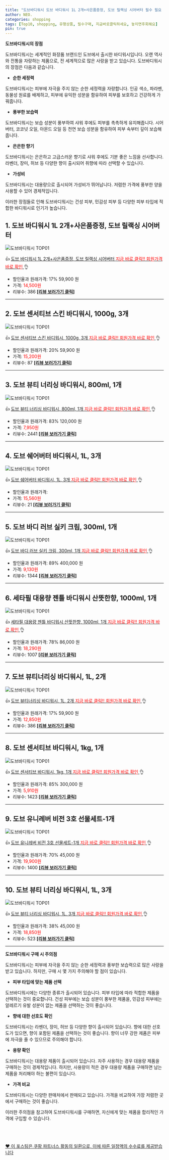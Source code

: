```yaml
---
title: "도브바디워시 도브 바디워시 1L 2개+사은품증정, 도브 릴랙싱 시어버터 필수 필요 추천 제품 비교 최저 가격 비교 장점 구매 후기 구매평"
author: NEO.
categories: shopping
tags: [Top10, shopping, 유행상품, 필수구매, 지금바로클릭하세요, 놓치면후회해요]
pin: true
---
```

**도브바디워시의 장점**

도브바디워시는 세계적인 화장품 브랜드인 도브에서 출시한 바디워시입니다. 오랜 역사와 전통을 자랑하는 제품으로, 전 세계적으로 많은 사랑을 받고 있습니다. 도브바디워시의 장점은 다음과 같습니다.

* **순한 세정력**

도브바디워시는 피부에 자극을 주지 않는 순한 세정력을 자랑합니다. 인공 색소, 파라벤, 동물성 원료를 배제하고, 피부에 유익한 성분을 함유하여 피부를 보호하고 건강하게 가꿔줍니다.

* **풍부한 보습력**

도브바디워시는 보습 성분이 풍부하여 샤워 후에도 피부를 촉촉하게 유지해줍니다. 시어버터, 코코넛 오일, 아몬드 오일 등 천연 보습 성분을 함유하여 피부 속부터 깊이 보습해줍니다.

* **은은한 향기**

도브바디워시는 은은하고 고급스러운 향기로 샤워 후에도 기분 좋은 느낌을 선사합니다. 라벤더, 장미, 허브 등 다양한 향이 출시되어 취향에 따라 선택할 수 있습니다.

* **가성비**

도브바디워시는 대용량으로 출시되어 가성비가 뛰어납니다. 저렴한 가격에 풍부한 양을 사용할 수 있어 경제적입니다.

이러한 장점들로 인해 도브바디워시는 건성 피부, 민감성 피부 등 다양한 피부 타입에 적합한 바디워시로 인기가 높습니다.

   

## 1. 도브 바디워시 1L 2개+사은품증정, 도브 릴랙싱 시어버터

![도브바디워시 TOP01](https://thumbnail9.coupangcdn.com/thumbnails/remote/490x490ex/image/vendor_inventory/d3cb/fd912e3a86df50bc10b463b35485d5e258b850d0359ec6a162f84bb634d0.jpg)


👍 [도브 바디워시 1L 2개+사은품증정, 도브 릴랙싱 시어버터 <font color=red> 지금 바로 클릭!! 회원가격 바로 확인 </font> ](https://link.coupang.com/re/AFFSDP?lptag=AF3617701&subid=GithubCoopas&pageKey=7607748778&traceid=V0-153&itemId=20140997614&vendorItemId=84630219120) 👌 


- 할인율과 원래가격: 17%  59,900   원
- 가격: <span style='color:red'>14,500원</span>
- 리뷰수: 386  [**[리뷰 보러가기 클릭]**](https://link.coupang.com/re/AFFSDP?lptag=AF3617701&subid=GithubCoopas&pageKey=7607748778&traceid=V0-153&itemId=20140997614&vendorItemId=84630219120)

---


   

## 2. 도브 센서티브 스킨 바디워시, 1000g, 3개

![도브바디워시 TOP01](https://thumbnail10.coupangcdn.com/thumbnails/remote/490x490ex/image/retail/images/2275644795008368-4b422d9b-9ebf-4439-bb14-de92791561a8.jpg)


👍 [도브 센서티브 스킨 바디워시, 1000g, 3개 <font color=red> 지금 바로 클릭!! 회원가격 바로 확인 </font> ](https://link.coupang.com/re/AFFSDP?lptag=AF3617701&subid=GithubCoopas&pageKey=7418700588&traceid=V0-153&itemId=19239130325&vendorItemId=4317212064) 👌 


- 할인율과 원래가격: 20%  59,900   원
- 가격: <span style='color:red'>15,200원</span>
- 리뷰수: 87  [**[리뷰 보러가기 클릭]**](https://link.coupang.com/re/AFFSDP?lptag=AF3617701&subid=GithubCoopas&pageKey=7418700588&traceid=V0-153&itemId=19239130325&vendorItemId=4317212064)

---


   

## 3. 도브 뷰티 너리싱 바디워시, 800ml, 1개

![도브바디워시 TOP01](https://thumbnail10.coupangcdn.com/thumbnails/remote/490x490ex/image/retail/images/997227785270874-600e3fef-d469-42fe-a658-8e1db1145331.jpg)


👍 [도브 뷰티 너리싱 바디워시, 800ml, 1개 <font color=red> 지금 바로 클릭!! 회원가격 바로 확인 </font> ](https://link.coupang.com/re/AFFSDP?lptag=AF3617701&subid=GithubCoopas&pageKey=7354584016&traceid=V0-153&itemId=18933942601&vendorItemId=82250651509) 👌 


- 할인율과 원래가격: 83%  120,000   원
- 가격: <span style='color:red'>7,950원</span>
- 리뷰수: 2441  [**[리뷰 보러가기 클릭]**](https://link.coupang.com/re/AFFSDP?lptag=AF3617701&subid=GithubCoopas&pageKey=7354584016&traceid=V0-153&itemId=18933942601&vendorItemId=82250651509)

---


   

## 4. 도브 쉐어버터 바디워시, 1L, 3개

![도브바디워시 TOP01](https://thumbnail6.coupangcdn.com/thumbnails/remote/490x490ex/image/retail/images/3586444386174713-12fb752c-56ad-41b2-978c-7ce5043df7cf.jpg)


👍 [도브 쉐어버터 바디워시, 1L, 3개 <font color=red> 지금 바로 클릭!! 회원가격 바로 확인 </font> ](https://link.coupang.com/re/AFFSDP?lptag=AF3617701&subid=GithubCoopas&pageKey=18219348&traceid=V0-153&itemId=572422619&vendorItemId=80745224302) 👌 


- 할인율과 원래가격: 
- 가격: <span style='color:red'>15,560원</span>
- 리뷰수: 21  [**[리뷰 보러가기 클릭]**](https://link.coupang.com/re/AFFSDP?lptag=AF3617701&subid=GithubCoopas&pageKey=18219348&traceid=V0-153&itemId=572422619&vendorItemId=80745224302)

---


   

## 5. 도브 바디 러브 실키 크림, 300ml, 1개

![도브바디워시 TOP01](https://thumbnail7.coupangcdn.com/thumbnails/remote/490x490ex/image/retail/images/2023/10/04/18/9/ea583d0e-ae09-4ef9-8f7c-19c01365ec6d.jpg)


👍 [도브 바디 러브 실키 크림, 300ml, 1개 <font color=red> 지금 바로 클릭!! 회원가격 바로 확인 </font> ](https://link.coupang.com/re/AFFSDP?lptag=AF3617701&subid=GithubCoopas&pageKey=6973878034&traceid=V0-153&itemId=19350939950&vendorItemId=87351068732) 👌 


- 할인율과 원래가격: 89%  400,000   원
- 가격: <span style='color:red'>9,130원</span>
- 리뷰수: 1344  [**[리뷰 보러가기 클릭]**](https://link.coupang.com/re/AFFSDP?lptag=AF3617701&subid=GithubCoopas&pageKey=6973878034&traceid=V0-153&itemId=19350939950&vendorItemId=87351068732)

---


   

## 6. 세타필 대용량 젠틀 바디워시 산뜻한향, 1000ml, 1개

![도브바디워시 TOP01](https://thumbnail10.coupangcdn.com/thumbnails/remote/490x490ex/image/retail/images/5405449953749918-697e7b6c-34d0-40e4-b349-bf644eaae85f.png)


👍 [세타필 대용량 젠틀 바디워시 산뜻한향, 1000ml, 1개 <font color=red> 지금 바로 클릭!! 회원가격 바로 확인 </font> ](https://link.coupang.com/re/AFFSDP?lptag=AF3617701&subid=GithubCoopas&pageKey=6997210279&traceid=V0-153&itemId=17146178283&vendorItemId=5628306897) 👌 


- 할인율과 원래가격: 78%  86,000   원
- 가격: <span style='color:red'>18,290원</span>
- 리뷰수: 1007  [**[리뷰 보러가기 클릭]**](https://link.coupang.com/re/AFFSDP?lptag=AF3617701&subid=GithubCoopas&pageKey=6997210279&traceid=V0-153&itemId=17146178283&vendorItemId=5628306897)

---


   

## 7. 도브 뷰티너리싱 바디워시, 1L, 2개

![도브바디워시 TOP01](https://thumbnail7.coupangcdn.com/thumbnails/remote/490x490ex/image/vendor_inventory/8c52/aa70bcb1505b65bb9ca2d229ec5073bc6e69ecfb551ad530697ffbed5d9e.jpg)


👍 [도브 뷰티너리싱 바디워시, 1L, 2개 <font color=red> 지금 바로 클릭!! 회원가격 바로 확인 </font> ](https://link.coupang.com/re/AFFSDP?lptag=AF3617701&subid=GithubCoopas&pageKey=7354584016&traceid=V0-153&itemId=19239043144&vendorItemId=82401712678) 👌 


- 할인율과 원래가격: 17%  59,900   원
- 가격: <span style='color:red'>12,850원</span>
- 리뷰수: 386  [**[리뷰 보러가기 클릭]**](https://link.coupang.com/re/AFFSDP?lptag=AF3617701&subid=GithubCoopas&pageKey=7354584016&traceid=V0-153&itemId=19239043144&vendorItemId=82401712678)

---


   

## 8. 도브 센서티브 바디워시, 1kg, 1개

![도브바디워시 TOP01](https://thumbnail6.coupangcdn.com/thumbnails/remote/490x490ex/image/retail/images/2275645295846894-539e5e57-b7a3-4fa0-afa8-4bcabfa18c44.png)


👍 [도브 센서티브 바디워시, 1kg, 1개 <font color=red> 지금 바로 클릭!! 회원가격 바로 확인 </font> ](https://link.coupang.com/re/AFFSDP?lptag=AF3617701&subid=GithubCoopas&pageKey=7418700588&traceid=V0-153&itemId=73405429&vendorItemId=3120138813) 👌 


- 할인율과 원래가격: 85%  300,000   원
- 가격: <span style='color:red'>5,910원</span>
- 리뷰수: 1423  [**[리뷰 보러가기 클릭]**](https://link.coupang.com/re/AFFSDP?lptag=AF3617701&subid=GithubCoopas&pageKey=7418700588&traceid=V0-153&itemId=73405429&vendorItemId=3120138813)

---


   

## 9. 도브 유니레버 비전 3호 선물세트-1개

![도브바디워시 TOP01](https://thumbnail6.coupangcdn.com/thumbnails/remote/490x490ex/image/vendor_inventory/315d/a039f4aec3d075ebe5c8d2a9700a63b97e083360b57decba3fcf55c8c017.jpg)


👍 [도브 유니레버 비전 3호 선물세트-1개 <font color=red> 지금 바로 클릭!! 회원가격 바로 확인 </font> ](https://link.coupang.com/re/AFFSDP?lptag=AF3617701&subid=GithubCoopas&pageKey=7692468772&traceid=V0-153&itemId=20574578497&vendorItemId=87649844575) 👌 


- 할인율과 원래가격: 70%  45,000   원
- 가격: <span style='color:red'>19,900원</span>
- 리뷰수: 1400  [**[리뷰 보러가기 클릭]**](https://link.coupang.com/re/AFFSDP?lptag=AF3617701&subid=GithubCoopas&pageKey=7692468772&traceid=V0-153&itemId=20574578497&vendorItemId=87649844575)

---


   

## 10. 도브 뷰티 너리싱 바디워시, 1L, 3개

![도브바디워시 TOP01](https://thumbnail7.coupangcdn.com/thumbnails/remote/490x490ex/image/vendor_inventory/3edd/bb0d41cfa04ef23e84279ba1b79501f8319a0dc6d936c77c74e2413b96d8.jpg)


👍 [도브 뷰티 너리싱 바디워시, 1L, 3개 <font color=red> 지금 바로 클릭!! 회원가격 바로 확인 </font> ](https://link.coupang.com/re/AFFSDP?lptag=AF3617701&subid=GithubCoopas&pageKey=7354584016&traceid=V0-153&itemId=18966442469&vendorItemId=85329049806) 👌 


- 할인율과 원래가격: 38%  45,000   원
- 가격: <span style='color:red'>18,850원</span>
- 리뷰수: 523  [**[리뷰 보러가기 클릭]**](https://link.coupang.com/re/AFFSDP?lptag=AF3617701&subid=GithubCoopas&pageKey=7354584016&traceid=V0-153&itemId=18966442469&vendorItemId=85329049806)

---
**도브바디워시 구매 시 주의점**

도브바디워시는 피부에 자극을 주지 않는 순한 세정력과 풍부한 보습력으로 많은 사랑을 받고 있습니다. 하지만, 구매 시 몇 가지 주의해야 할 점이 있습니다.

* **피부 타입에 맞는 제품 선택**

도브바디워시에는 다양한 종류가 출시되어 있습니다. 피부 타입에 따라 적합한 제품을 선택하는 것이 중요합니다. 건성 피부에는 보습 성분이 풍부한 제품을, 민감성 피부에는 알레르기 유발 성분이 없는 제품을 선택하는 것이 좋습니다.

* **향에 대한 선호도 확인**

도브바디워시는 라벤더, 장미, 허브 등 다양한 향이 출시되어 있습니다. 향에 대한 선호도가 있으면, 향이 포함된 제품을 선택하는 것이 좋습니다. 향이 너무 강한 제품은 피부에 자극을 줄 수 있으므로 주의해야 합니다.

* **용량 확인**

도브바디워시는 대용량 제품이 출시되어 있습니다. 자주 사용하는 경우 대용량 제품을 구매하는 것이 경제적입니다. 하지만, 사용량이 적은 경우 대용량 제품을 구매하면 남는 제품을 처리해야 하는 불편이 있습니다.

* **가격 비교**

도브바디워시는 다양한 판매처에서 판매되고 있습니다. 가격을 비교하여 가장 저렴한 곳에서 구매하는 것이 좋습니다.

이러한 주의점을 참고하여 도브바디워시를 구매하면, 자신에게 맞는 제품을 합리적인 가격에 구입할 수 있습니다.<br><br><br><br><br> [ ❤  이 포스팅은 쿠팡 파트너스 활동의 일환으로, 이에 따른 일정액의 수수료를 제공받습니다](https://link.coupang.com/a/bcEFyh)